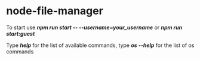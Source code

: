 # node-file-manager

To start use  **_npm run start -- --username=your_username_**
or **_npm run start:guest_**

Type **_help_** for the list of available commands,
type **_os --help_** for the list of os commands